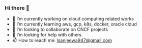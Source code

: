 ### Hi there 👋
- 🔭 I’m currently working on cloud computing related works
- 🌱 I’m currently learning aws, gcp, k8s, docker, oracle cloud
- 👯 I’m looking to collaborate on CNCF projects
- 🤔 I’m looking for help with others
- 📫 How to reach me: lsanjeewa947@gmail.com
